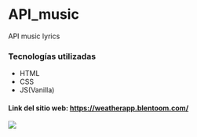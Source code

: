 # API_music
API music lyrics

### Tecnologías utilizadas

- HTML
- CSS
- JS(Vanilla)




#### Link del sitio web:  https://weatherapp.blentoom.com/

![](https://user-images.githubusercontent.com/58642814/161454257-a1fc4ee7-354f-4f06-ae4d-41f864b3a62c.PNG)


